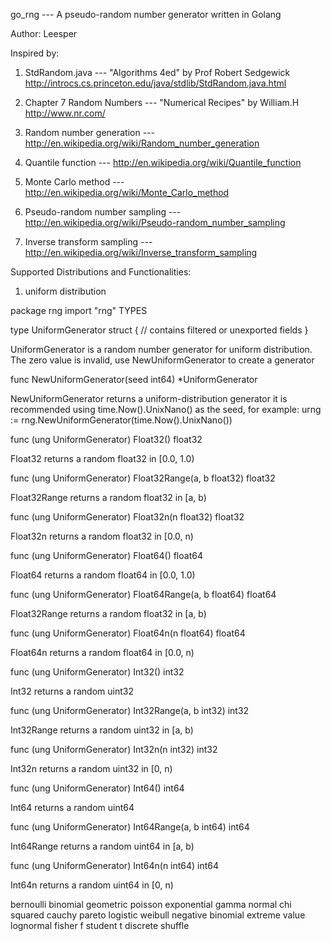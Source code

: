 go_rng --- A pseudo-random number generator written in Golang

Author: Leesper

Inspired by:

1. StdRandom.java --- "Algorithms 4ed" by Prof Robert Sedgewick http://introcs.cs.princeton.edu/java/stdlib/StdRandom.java.html

2. Chapter 7 Random Numbers --- "Numerical Recipes" by William.H http://www.nr.com/

3. Random number generation --- http://en.wikipedia.org/wiki/Random_number_generation

4. Quantile function --- http://en.wikipedia.org/wiki/Quantile_function

5. Monte Carlo method --- http://en.wikipedia.org/wiki/Monte_Carlo_method

6. Pseudo-random number sampling --- http://en.wikipedia.org/wiki/Pseudo-random_number_sampling

7. Inverse transform sampling --- http://en.wikipedia.org/wiki/Inverse_transform_sampling

Supported Distributions and Functionalities:

1. uniform distribution

package rng
    import "rng"
TYPES

type UniformGenerator struct {
    // contains filtered or unexported fields
}
    
UniformGenerator is a random number generator for uniform
distribution. The zero value is invalid, use NewUniformGenerator to
create a generator

func NewUniformGenerator(seed int64) *UniformGenerator
    
NewUniformGenerator returns a uniform-distribution generator it is
recommended using time.Now().UnixNano() as the seed, for example: urng
:= rng.NewUniformGenerator(time.Now().UnixNano())

func (ung UniformGenerator) Float32() float32

Float32 returns a random float32 in [0.0, 1.0)

func (ung UniformGenerator) Float32Range(a, b float32) float32
    
Float32Range returns a random float32 in [a, b)

func (ung UniformGenerator) Float32n(n float32) float32
    
Float32n returns a random float32 in [0.0, n)

func (ung UniformGenerator) Float64() float64
    
Float64 returns a random float64 in [0.0, 1.0)

func (ung UniformGenerator) Float64Range(a, b float64) float64
    
Float32Range returns a random float32 in [a, b)

func (ung UniformGenerator) Float64n(n float64) float64
    
Float64n returns a random float64 in [0.0, n)

func (ung UniformGenerator) Int32() int32
    
Int32 returns a random uint32

func (ung UniformGenerator) Int32Range(a, b int32) int32
    
Int32Range returns a random uint32 in [a, b)

func (ung UniformGenerator) Int32n(n int32) int32
    
Int32n returns a random uint32 in [0, n)

func (ung UniformGenerator) Int64() int64
    
Int64 returns a random uint64

func (ung UniformGenerator) Int64Range(a, b int64) int64
    
Int64Range returns a random uint64 in [a, b)

func (ung UniformGenerator) Int64n(n int64) int64
    
Int64n returns a random uint64 in [0, n)

bernoulli
binomial
geometric
poisson
exponential
gamma
normal
chi squared
cauchy
pareto
logistic
weibull
negative binomial
extreme value
lognormal
fisher f
student t
discrete
shuffle
